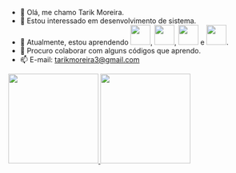 - 👋 Olá, me chamo Tarik Moreira.
- 👀 Estou interessado em desenvolvimento de sistema.
- 🌱 Atualmente, estou aprendendo <img loading="lazy" src="https://cdn.jsdelivr.net/gh/devicons/devicon/icons/java/java-original.svg" width="40" height="40"/>, <img src="https://cdn.jsdelivr.net/gh/devicons/devicon@latest/icons/html5/html5-original-wordmark.svg" width="40" height="40" />, <img src="https://cdn.jsdelivr.net/gh/devicons/devicon@latest/icons/javascript/javascript-original.svg" width="40" heigth="40" /> e <img src="https://cdn.jsdelivr.net/gh/devicons/devicon@latest/icons/css3/css3-plain-wordmark.svg" width="40" heigth="40" />.
- 💞️ Procuro colaborar com alguns códigos que aprendo.
- 📫 E-mail: tarikmoreira3@gmail.com
<div>
<a href="https://github.com/TarikMoreira">
<img loading="lazy" height="180em" src="https://github-readme-stats.vercel.app/api/top-langs/?username=TarikMoreira&layout=compact&langs_count=7&theme=dracula"/>
<img loading="lazy" height="180em" src="https://github-readme-stats.vercel.app/api?username=TarikMoreira&show_icons=true&theme=dracula&include_all_commits=true&count_private=true"/>
</div>



<!---
TarikMoreira/TarikMoreira is a ✨ special ✨ repository because its `README.md` (this file) appears on your GitHub profile.
You can click the Preview link to take a look at your changes.
--->
